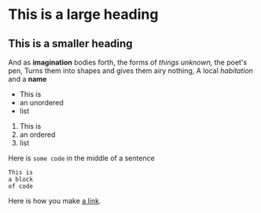 # This is a large heading

## This is a smaller heading

And as **imagination** bodies forth, the forms of *things unknown,* the poet's pen,
Turns them into shapes and gives them airy nothing,
A local *habitation* and a **name**

- This is
- an unordered
- list

1. This is
2. an ordered
3. list

Here is `some code` in the middle of a sentence

```
This is 
a block 
of code
```

Here is how you make [a link](https://github.com/).

